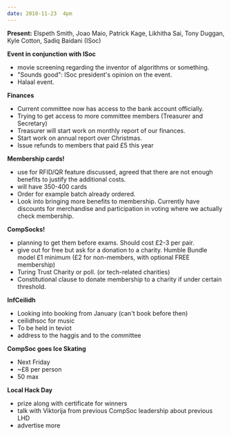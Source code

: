 ```yaml
---
date: 2018-11-23  4pm
---
```


**Present:**
Elspeth Smith, Joao Maio, Patrick Kage, Likhitha Sai, Tony Duggan, Kyle Cotton, Sadiq Baidani (ISoc)

**Event in conjunction with ISoc**

- movie screening regarding the inventor of algorithms or something.
- "Sounds good": ISoc president's opinion on the event.
- Halaal event.

**Finances**

- Current committee now has access to the bank account officially.
- Trying to get access to more committee members (Treasurer and Secretary)
- Treasurer will start work on monthly report of our finances.
- Start work on annual report over Christmas.
- Issue refunds to members that paid £5 this year

**Membership cards!**

- use for RFID/QR feature discussed, agreed that there are not enough benefits to justify the additional costs.
- will have 350-400 cards
- Order for example batch already ordered.
- Look into bringing more benefits to membership. Currently have discounts for merchandise and participation in voting where we actually check membership.

**CompSocks!**

- planning to get them before exams. Should cost £2-3 per pair.
- give out for free but ask for a donation to a charity. Humble Bundle model £1 minimum (£2 for non-members, with optional FREE membership)
- Turing Trust Charity or poll. (or tech-related charities)
- Constitutional clause to donate membership to a charity if under certain threshold.

**InfCeilidh**

- Looking into booking from January (can't book before then)
- ceilidhsoc for music
- To be held in teviot
- address to the haggis and to the committee

**CompSoc goes Ice Skating**

- Next Friday
- ~£8 per person
- 50 max

**Local Hack Day**

- prize along with certificate for winners
- talk with Viktorija from previous CompSoc leadership about previous LHD
- advertise more
